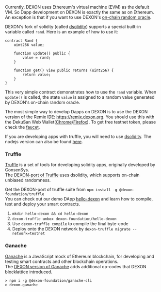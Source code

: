 Currently, DEXON uses Ethereum's virtual machine (EVM) as the default VM. So Dapp development on DEXON is exactly the same as on Ethereum. An exception is that if you want to use DEXON's [on-chain random oracle](https://github.com/dexon-foundation/wiki/wiki/On-Chain-Random-Oracle).

DEXON's fork of solidity (called [dsolidity](https://github.com/dexon-foundation/dsolidity)) supports a special built-in variable called `rand`. Here is an example of how to use it:

```
contract Rand {
    uint256 value;

    function update() public {
        value = rand;
    }

    function get() view public returns (uint256) {
        return value;
    }
}
```

This very simple contract demonstrates how to use the `rand` variable. When `update()` is called, the state `value` is assigned to a random value generated by DEXON's on-chain random oracle.

The most simple way to develop Dapps on DEXON is to use the DEXON version of the Remix IDE: https://remix.dexon.org. You should use this with the DekuSan Web Wallet([Chrome](https://chrome.google.com/webstore/detail/dekusan/anlicggbddjeebblaidciapponbpegoj)/[Firefox](https://addons.mozilla.org/en-US/firefox/addon/dekusan)). To get free testnet token, please check the [faucet](https://dexon.org/faucet).

If you are developing apps with truffle, you will need to use [dsolidity](https://github.com/dexon-foundation/dsolidity). The nodejs version can also be found [here](https://github.com/dexon-foundation/dsolc-js).

### Truffle

[Truffle](https://github.com/trufflesuite/truffle) is a set of tools for developing solidity apps, originally developed by ConsenSys.  
The [DEXON-port of Truffle](https://github.com/dexon-foundation/truffle) uses dsolidity, which supports on-chain unbiased randomness.

Get the DEXON-port of truffle suite from `npm install -g @dexon-foundation/truffle`  
You can check out our demo DApp [hello-dexon](https://github.com/dexon-foundation/hello-dexon) and learn how to compile, test and deploy your smart contracts.

1. `mkdir hello-dexon && cd hello-dexon`
2. `dexon-truffle unbox dexon-foundation/hello-dexon`
3. Use `dexon-truffle compile` to compile the final byte-code
4. Deploy onto the DEXON network by `dexon-truffle migrate --network=testnet`

### Ganache

[Ganache](https://github.com/trufflesuite/ganache) is a JavaScript mock of Ethereum blockchain, for developing and testing smart contracts and other blockchain operations.  
The [DEXON version of Ganache](https://github.com/dexon-foundation/ganache-cli) adds additional op-codes that DEXON blocklattice introduced.

```
> npm i -g @dexon-foundation/ganache-cli
> dexon-ganache
```